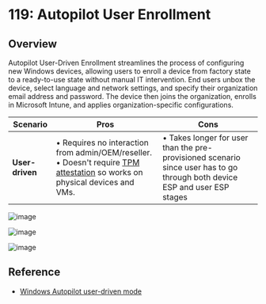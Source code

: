 # 119: Autopilot User Enrollment

## Overview

Autopilot User-Driven Enrollment streamlines the process of configuring new Windows devices, allowing users to enroll a device from factory state to a ready-to-use state without manual IT intervention. End users unbox the device, select language and network settings, and specify their organization email address and password. The device then joins the organization, enrolls in Microsoft Intune, and applies organization-specific configurations.

| **Scenario** | **Pros** | **Cons** |
| --- | --- | --- |
| **User-driven** | • Requires no interaction from admin/OEM/reseller. <br/> • Doesn't require [TPM attestation](https://learn.microsoft.com/en-us/windows-server/identity/ad-ds/manage/component-updates/tpm-key-attestation) so works on physical devices and VMs. | • Takes longer for user than the pre-provisioned scenario since user has to go through both device ESP and user ESP stages|

![image](https://github.com/user-attachments/assets/050d085b-989e-4209-aa2f-33caeb68daad)

![image](https://github.com/user-attachments/assets/0ec74571-7649-4f1e-b2d3-b895d411fe4d)

![image](https://github.com/user-attachments/assets/96b6420c-e356-474d-86f4-d3373abbd575)


## Reference

* [Windows Autopilot user-driven mode](https://learn.microsoft.com/en-us/autopilot/user-driven)

